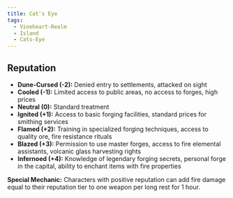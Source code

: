 ```yaml
---
title: Cat's Eye
tags:
  - Vineheart-Realm
  - Island
  - Cats-Eye
---
```



## Reputation

- **Dune-Cursed (-2):** Denied entry to settlements, attacked on sight
- **Cooled (-1):** Limited access to public areas, no access to forges, high prices
- **Neutral (0):** Standard treatment
- **Ignited (+1):** Access to basic forging facilities, standard prices for smithing services
- **Flamed (+2):** Training in specialized forging techniques, access to quality ore, fire resistance rituals
- **Blazed (+3):** Permission to use master forges, access to fire elemental assistants, volcanic glass harvesting rights
- **Infernoed (+4):** Knowledge of legendary forging secrets, personal forge in the capital, ability to enchant items with fire properties

**Special Mechanic:** Characters with positive reputation can add fire damage equal to their reputation tier to one weapon per long rest for 1 hour.